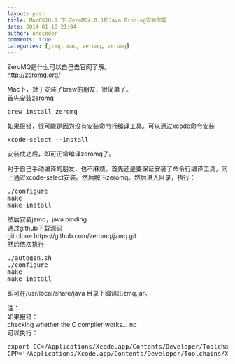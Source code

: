 ```yaml
---
layout: post
title: MacOS10.9 下 ZeroMQ4.0.3和Java Binding安装部署
date: 2014-01-10 21:04
author: onecoder
comments: true
categories: [jzmq, mac, zeromq, zeromq]
---
```

<p>
	ZeroMQ是什么可以自己去官网了解。<br />
	<a href="http://zeromq.org/">http://zeromq.org/</a></p>
<p>
	Mac下，对于安装了brew的朋友，很简单了。<br />
	首先安装zeromq</p>
<pre class="brush:shell;first-line:1;pad-line-numbers:true;highlight:null;collapse:false;">
brew install zeromq
</pre>
<p>
	如果报错，很可能是因为没有安装命令行编译工具。可以通过xcode命令安装</p>
<pre class="brush:shell;first-line:1;pad-line-numbers:true;highlight:null;collapse:false;">
xcode-select --install
</pre>
<p>
	安装成功后，即可正常编译zeromq了。</p>
<p>
	对于自己手动编译的朋友，也不麻烦。首先还是要保证安装了命令行编译工具，同上通过xcode-select安装。然后解压zeromq。然后进入目录，执行：</p>
<pre class="brush:shell;first-line:1;pad-line-numbers:true;highlight:null;collapse:false;">
./configure
make
make install
</pre>
<p>
	然后安装jzmq，java binding<br />
	通过github下载源码<br />
	git clone https://github.com/zeromq/jzmq.git<br />
	然后依次执行</p>
<pre class="brush:shell;first-line:1;pad-line-numbers:true;highlight:null;collapse:false;">
./autogen.sh
./configure
make
make install
</pre>
<p>
	即可在/usr/local/share/java 目录下编译出zmq.jar。</p>
<p>
	注：<br />
	如果报错：<br />
	checking whether the C compiler works&hellip; no<br />
	可以执行：</p>
<pre class="brush:bash;first-line:1;pad-line-numbers:true;highlight:null;collapse:false;">
export CC=/Applications/Xcode.app/Contents/Developer/Toolchains/XcodeDefault.xctoolchain/usr/bin/cc
CPP=&#39;/Applications/Xcode.app/Contents/Developer/Toolchains/XcodeDefault.xctoolchain/usr/bin/cc -E&#39;
</pre>
<p>
	&nbsp;</p>

